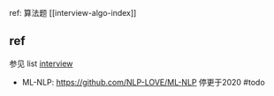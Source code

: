 
ref: 算法题 [[interview-algo-index]]




## ref

参见 list [interview](https://github.com/stars/Lightblues/lists/leetcode)

- ML-NLP: <https://github.com/NLP-LOVE/ML-NLP> 停更于2020 #todo



